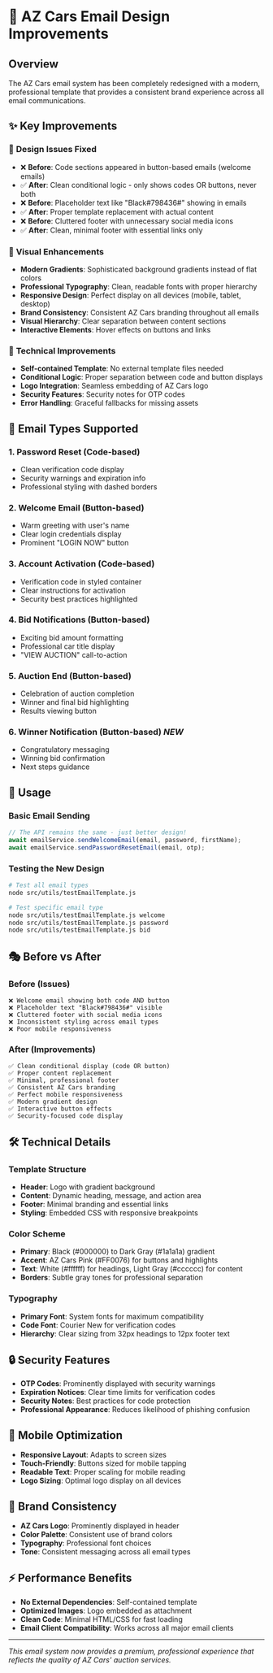 # 🎨 AZ Cars Email Design Improvements

## Overview
The AZ Cars email system has been completely redesigned with a modern, professional template that provides a consistent brand experience across all email communications.

## ✨ Key Improvements

### 🎯 **Design Issues Fixed**
- ❌ **Before**: Code sections appeared in button-based emails (welcome emails)
- ✅ **After**: Clean conditional logic - only shows codes OR buttons, never both
- ❌ **Before**: Placeholder text like "Black#798436#" showing in emails
- ✅ **After**: Proper template replacement with actual content
- ❌ **Before**: Cluttered footer with unnecessary social media icons
- ✅ **After**: Clean, minimal footer with essential links only

### 🎨 **Visual Enhancements**
- **Modern Gradients**: Sophisticated background gradients instead of flat colors
- **Professional Typography**: Clean, readable fonts with proper hierarchy
- **Responsive Design**: Perfect display on all devices (mobile, tablet, desktop)
- **Brand Consistency**: Consistent AZ Cars branding throughout all emails
- **Visual Hierarchy**: Clear separation between content sections
- **Interactive Elements**: Hover effects on buttons and links

### 🔧 **Technical Improvements**
- **Self-contained Template**: No external template files needed
- **Conditional Logic**: Proper separation between code and button displays
- **Logo Integration**: Seamless embedding of AZ Cars logo
- **Security Features**: Security notes for OTP codes
- **Error Handling**: Graceful fallbacks for missing assets

## 📧 Email Types Supported

### 1. **Password Reset** (Code-based)
- Clean verification code display
- Security warnings and expiration info
- Professional styling with dashed borders

### 2. **Welcome Email** (Button-based)
- Warm greeting with user's name
- Clear login credentials display
- Prominent "LOGIN NOW" button

### 3. **Account Activation** (Code-based)
- Verification code in styled container
- Clear instructions for activation
- Security best practices highlighted

### 4. **Bid Notifications** (Button-based)
- Exciting bid amount formatting
- Professional car title display
- "VIEW AUCTION" call-to-action

### 5. **Auction End** (Button-based)
- Celebration of auction completion
- Winner and final bid highlighting
- Results viewing button

### 6. **Winner Notification** (Button-based) *NEW*
- Congratulatory messaging
- Winning bid confirmation
- Next steps guidance

## 🚀 Usage

### Basic Email Sending
```javascript
// The API remains the same - just better design!
await emailService.sendWelcomeEmail(email, password, firstName);
await emailService.sendPasswordResetEmail(email, otp);
```

### Testing the New Design
```bash
# Test all email types
node src/utils/testEmailTemplate.js

# Test specific email type
node src/utils/testEmailTemplate.js welcome
node src/utils/testEmailTemplate.js password
node src/utils/testEmailTemplate.js bid
```

## 🎭 Before vs After

### **Before (Issues)**
```
❌ Welcome email showing both code AND button
❌ Placeholder text "Black#798436#" visible
❌ Cluttered footer with social media icons
❌ Inconsistent styling across email types
❌ Poor mobile responsiveness
```

### **After (Improvements)**
```
✅ Clean conditional display (code OR button)
✅ Proper content replacement
✅ Minimal, professional footer
✅ Consistent AZ Cars branding
✅ Perfect mobile responsiveness
✅ Modern gradient design
✅ Interactive button effects
✅ Security-focused code display
```

## 🛠 Technical Details

### **Template Structure**
- **Header**: Logo with gradient background
- **Content**: Dynamic heading, message, and action area
- **Footer**: Minimal branding and essential links
- **Styling**: Embedded CSS with responsive breakpoints

### **Color Scheme**
- **Primary**: Black (#000000) to Dark Gray (#1a1a1a) gradient
- **Accent**: AZ Cars Pink (#FF0076) for buttons and highlights
- **Text**: White (#ffffff) for headings, Light Gray (#cccccc) for content
- **Borders**: Subtle gray tones for professional separation

### **Typography**
- **Primary Font**: System fonts for maximum compatibility
- **Code Font**: Courier New for verification codes
- **Hierarchy**: Clear sizing from 32px headings to 12px footer text

## 🔒 Security Features

- **OTP Codes**: Prominently displayed with security warnings
- **Expiration Notices**: Clear time limits for verification codes
- **Security Notes**: Best practices for code protection
- **Professional Appearance**: Reduces likelihood of phishing confusion

## 📱 Mobile Optimization

- **Responsive Layout**: Adapts to screen sizes
- **Touch-Friendly**: Buttons sized for mobile tapping
- **Readable Text**: Proper scaling for mobile reading
- **Logo Sizing**: Optimal logo display on all devices

## 🎯 Brand Consistency

- **AZ Cars Logo**: Prominently displayed in header
- **Color Palette**: Consistent use of brand colors
- **Typography**: Professional font choices
- **Tone**: Consistent messaging across all email types

## ⚡ Performance Benefits

- **No External Dependencies**: Self-contained template
- **Optimized Images**: Logo embedded as attachment
- **Clean Code**: Minimal HTML/CSS for fast loading
- **Email Client Compatibility**: Works across all major email clients

---

*This email system now provides a premium, professional experience that reflects the quality of AZ Cars' auction services.* 